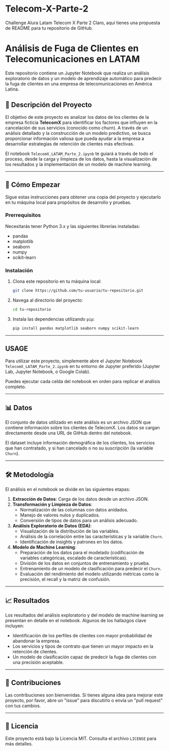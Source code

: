 # Telecom-X-Parte-2
Challenge Alura Latam Telecom X Parte 2
Claro, aquí tienes una propuesta de README para tu repositorio de GitHub.

# Análisis de Fuga de Clientes en Telecomunicaciones en LATAM

Este repositorio contiene un Jupyter Notebook que realiza un análisis exploratorio de datos y un modelo de aprendizaje automático para predecir la fuga de clientes en una empresa de telecomunicaciones en América Latina.

## 📝 Descripción del Proyecto

El objetivo de este proyecto es analizar los datos de los clientes de la empresa ficticia **TelecomX** para identificar los factores que influyen en la cancelación de sus servicios (conocido como *churn*). A través de un análisis detallado y la construcción de un modelo predictivo, se busca proporcionar información valiosa que pueda ayudar a la empresa a desarrollar estrategias de retención de clientes más efectivas.

El notebook `TelecomX_LATAM_Parte_2.ipynb` te guiará a través de todo el proceso, desde la carga y limpieza de los datos, hasta la visualización de los resultados y la implementación de un modelo de machine learning.

-----

## 🚀 Cómo Empezar

Sigue estas instrucciones para obtener una copia del proyecto y ejecutarlo en tu máquina local para propósitos de desarrollo y pruebas.

### **Prerrequisitos**

Necesitarás tener Python 3.x y las siguientes librerías instaladas:

  * pandas
  * matplotlib
  * seaborn
  * numpy
  * scikit-learn

### **Instalación**

1.  Clona este repositorio en tu máquina local:
    ```bash
    git clone https://github.com/tu-usuario/tu-repositorio.git
    ```
2.  Navega al directorio del proyecto:
    ```bash
    cd tu-repositorio
    ```
3.  Instala las dependencias utilizando `pip`:
    ```bash
    pip install pandas matplotlib seaborn numpy scikit-learn
    ```

-----

## USAGE

Para utilizar este proyecto, simplemente abre el Jupyter Notebook `TelecomX_LATAM_Parte_2.ipynb` en tu entorno de Jupyter preferido (Jupyter Lab, Jupyter Notebook, o Google Colab).

Puedes ejecutar cada celda del notebook en orden para replicar el análisis completo.

-----

## 📊 Datos

El conjunto de datos utilizado en este análisis es un archivo JSON que contiene información sobre los clientes de TelecomX. Los datos se cargan directamente desde una URL de GitHub dentro del notebook.

El dataset incluye información demográfica de los clientes, los servicios que han contratado, y si han cancelado o no su suscripción (la variable `Churn`).

-----

## 🛠️ Metodología

El análisis en el notebook se divide en las siguientes etapas:

1.  **Extracción de Datos**: Carga de los datos desde un archivo JSON.
2.  **Transformación y Limpieza de Datos**:
      * Normalización de las columnas con datos anidados.
      * Manejo de valores nulos y duplicados.
      * Conversión de tipos de datos para un análisis adecuado.
3.  **Análisis Exploratorio de Datos (EDA)**:
      * Visualización de la distribución de las variables.
      * Análisis de la correlación entre las características y la variable `Churn`.
      * Identificación de insights y patrones en los datos.
4.  **Modelo de Machine Learning**:
      * Preparación de los datos para el modelado (codificación de variables categóricas, escalado de características).
      * División de los datos en conjuntos de entrenamiento y prueba.
      * Entrenamiento de un modelo de clasificación para predecir el `Churn`.
      * Evaluación del rendimiento del modelo utilizando métricas como la precisión, el recall y la matriz de confusión.

-----

## 📈 Resultados

Los resultados del análisis exploratorio y del modelo de machine learning se presentan en detalle en el notebook. Algunos de los hallazgos clave incluyen:

  * Identificación de los perfiles de clientes con mayor probabilidad de abandonar la empresa.
  * Los servicios y tipos de contrato que tienen un mayor impacto en la retención de clientes.
  * Un modelo de clasificación capaz de predecir la fuga de clientes con una precisión aceptable.

-----

## 🤝 Contribuciones

Las contribuciones son bienvenidas. Si tienes alguna idea para mejorar este proyecto, por favor, abre un "issue" para discutirlo o envía un "pull request" con tus cambios.

-----

## 📜 Licencia

Este proyecto está bajo la Licencia MIT. Consulta el archivo `LICENSE` para más detalles.
